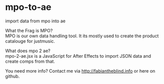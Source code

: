 mpo-to-ae
=========

import data from mpo into ae  

What the Frag is MPO?  
MPO is our own data handling tool. It its mostly used to create the product catalouge for justmusic.  

What does mpo 2 ae?  
mpo-2-ae.jsx is a JavaScript for After Effects to import JSON data and create comps from that.  

You need more info? Contact me via http://fabiantheblind.info or here on github.  

